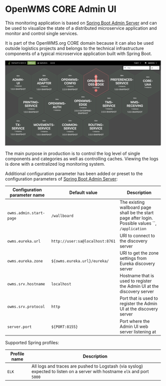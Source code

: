 # OpenWMS CORE Admin UI
This monitoring application is based on [Spring Boot Admin Server](https://github.com/codecentric/spring-boot-admin) and can be used to 
visualize the state of a distributed microservice application and monitor and control single services.

It is part of the OpenWMS.org CORE domain because it can also be used outside logistics projects and belongs to the technical infrastructure
components of a typical microservice application built with Spring Boot.

![overview][1]

The main purpose in production is to control the log level of single components and categories as well as controlling caches. Viewing the
logs is done with a centralized log monitoring system.

Additional configuration parameter has been added or preset to the configuration parameters of [Spring Boot Admin Server](https://github.com/codecentric/spring-boot-admin):

| Configuration parameter name | Default value | Description |
|------------------------------| ----- | ----- |
| `owms.admin.start-page`      | `/wallboard` | The existing wallboard page shall be the start page after login. Possible values ``, `/application` |
| `owms.eureka.url`            | `http://user:sa@localhost:8761` | URI to connect to the discovery server |
| `owms.eureka.zone`           | `${owms.eureka.url}/eureka/` | URI to get the zone settings from Eureka discovery server |
| `owms.srv.hostname`          | `localhost` | Hostname that is used to register the Admin UI at the discovery server |
| `owms.srv.protocol`          | `http` | Port that is used to register the Admin UI at the discovery server |
| `server.port`                | `${PORT:8155}` | Port where the Admin UI web server listening at |

Supported Spring profiles:

| Profile name | Description                                                                                                                 |
| ------------ |-----------------------------------------------------------------------------------------------------------------------------|
| `ELK` | All logs and traces are pushed to Logstash (via syslog) expected to listen on a server with hostname `elk` and port `5000`  | 

[1]: src/site/resources/overview.png

